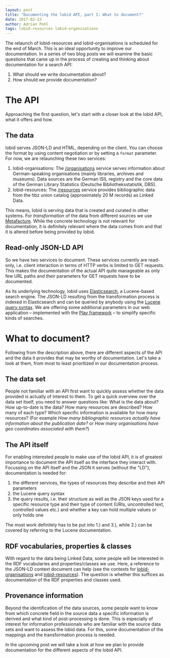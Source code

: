 ```yaml
---
layout: post
title: "Documenting the lobid API, part I: What to document?"
date: 2017-02-23
author: Adrian Pohl
tags: lobid-resources lobid-organisations
---
```


The relaunch of lobid-resources and lobid-organisations is scheduled for the end of March. This is an ideal opportunity to improve our documentation. In a series of two blog posts we will examine the basic questions that came up in the process of creating and thinking about documentation for a search API:

1. What should we write documentation about?
2. How should we provide documentation? 

# The API

Approaching the first question, let's start with a closer look at the lobid API, what it offers and how.

## The data

lobid serves JSON-LD and HTML, depending on the client. You can choose the format by using content negotiation or by setting a `format` parameter. For now, we are relaunching these two services:

1. lobid-organisations: The [/organisations](https://lobid.org/organisations) service serves information about German-speaking organisations (mainly libraries, archives and museums). Data sources are the German ISIL registry and the core data of the German Library Statistics (Deutsche Bibliotheksstatistik, DBS). 
2. lobid-resources: The [/resources](https://lobid.org/resources) service provides bibliographic data from the hbz union catalog (approximately 20 M records) as Linked Data.

This means, lobid is serving data that is created and curated in other systems. For _transformation_ of the data from different sources we use [Metafacture](https://github.com/culturegraph/metafacture-core). While the concrete technology is not relevant for documentation, it is definitely relevant where the data comes from and that it is altered before being provided by lobid.

## Read-only JSON-LD API

So we have two services to document. These services currently are read-only, i.e. client interaction in terms of HTTP verbs is limited to GET requests. This makes the documentation of the actual API quite manageable as only few URL paths and their parameters for GET requests have to be documented.

As its underlying technology, lobid uses [Elasticsearch](https://www.elastic.co/products/elasticsearch), a Lucene-based search engine. The JSON-LD resulting from the transformation process is indexed in Elasticsearch and can be queried by anybody using the [Lucene query syntax](https://lucene.apache.org/core/2_9_4/queryparsersyntax.html). We are offering some additional parameters in our web application – implemented with the [Play framework](https://www.playframework.com/) – to simplify specific kinds of searches.

# What to document?

Following from the description above, there are different aspects of the API and the data it provides that may be worthy of documentation. Let's take a look at them, from most to least prioritized in our documentation process.

## The data set

People not familiar with an API first want to quickly assess whether the data provided is actually of interest to them. To get a quick overview over the data set itself, you need to answer questions like: What is the data about? How up-to-date is the data? How many resources are described? How many of each type? Which specific information is available for how many resources? (For example _How many bibliographic resources actually have information about the publication date?_ or _How many organisations have geo coordinates associated with them?_)

## The API itself

For enabling interested people to make use of the lobid API, it is of greatest importance to document the API itself as the interface they interact with. Focussing on the API itself and the JSON it serves (without the "LD"), documentation is needed for:

1. the different services, the types of resources they describe and their API parameters
2. the Lucene query syntax
3. the query results, i.e. their structure as well as the JSON keys used for a specific resource type and their type of content (URIs, uncontrolled text, controlled values etc.) and whether a key can hold multiple values or only holds one

The most work definitely has to be put into 1.) and 3.), while 2.) can be covered by referring to the Lucene documentation.

## RDF vocabularies, properties & classes

With regard to the data being Linked Data, some people will be interested in the RDF vocabularies and properties/classes we use. Here, a reference to the JSON-LD context document can help (see the contexts for [lobid-organisations](http://lobid.org/organisations/context.jsonld) and [lobid-resources](http://lobid.org/resources/context.jsonld)). The question is whether this suffices as documentation of the RDF properties and classes used.

## Provenance information

Beyond the identification of the data sources, some people want to know from which concrete field in the source data a specific information is derived and what kind of post-processing is done. This is especially of interest for information professionals who are familiar with the source data sets and want to assess the lobid data. For this, some documentation of the mappings and the transformation process is needed.

In the upcoming post we will take a look at how we plan to provide documentation for the different aspects of the lobid API.
